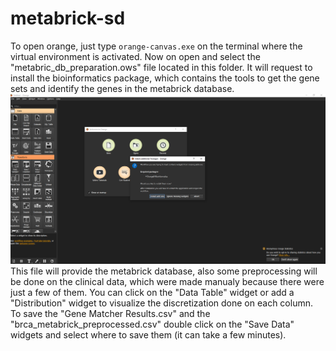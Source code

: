 # metabrick-sd
To open orange, just type `orange-canvas.exe` on the terminal where the virtual environment is activated.
Now on open and select the "metabric_db_preparation.ows" file located in this folder. It will request to install the bioinformatics package, which contains the tools to get the gene sets and identify the genes in the metabrick database.
![alt text](image.png)
This file will provide the metabrick database, also some preprocessing will be done on the clinical data, which were made manualy because there were just a few of them. You can click on the "Data Table" widget or add a "Distribution" widget to visualize the discretization done on each column.
To save the "Gene Matcher Results.csv" and the "brca_metabrick_preprocessed.csv" double click on the "Save Data" widgets and select where to save them (it can take a few minutes).